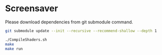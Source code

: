 # Screensaver

Please download dependencies from git submodule command.

```bash
git submodule update --init --recursive --recommend-shallow --depth 1
```

```bash
./CompileShaders.sh
make
make run
```
